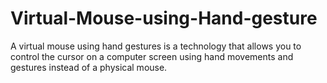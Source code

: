 # Virtual-Mouse-using-Hand-gesture
A virtual mouse using hand gestures is a technology that allows you to control the cursor on a computer screen using hand movements and gestures instead of a physical mouse.
